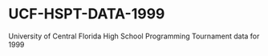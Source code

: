 # UCF-HSPT-DATA-1999
University of Central Florida High School Programming Tournament data for 1999
